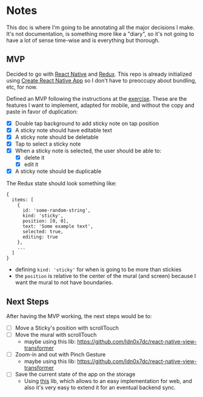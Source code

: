 # Notes

This doc is where I'm going to be annotating all the major decisions I make. It's not documentation, is something more like a "diary", so it's not going to have a lot of sense time-wise and is everything but thorough.

## MVP

Decided to go with [React Native](https://facebook.github.io/react-native/) and [Redux](http://redux.js.org/). This repo is already initialized using [Create React Native App](https://github.com/react-community/create-react-native-app) so I don't have to preoccupy about bundling, etc, for now.

Defined an MVP following the instructions at the [exercise](docs/MURALFrontEndDeveloper.pdf). These are the features I want to implement, adapted for mobile, and without the copy and paste in favor of duplication:

- [x] Double tap background to add sticky note on tap position
- [x] A sticky note should have editable text
- [x] A sticky note should be deletable
- [x] Tap to select a sticky note
- [x] When a sticky note is selected, the user should be able to:
  - [x] delete it
  - [x] edit it
- [x] A sticky note should be duplicable

The Redux state should look something like:

```
{
  items: [
    {
      id: 'some-random-string',
      kind: 'sticky',
      position: [0, 0],
      text: 'Some example text',
      selected: true,
      editing: true
    },
    ...
  ]
}
```

* defining `kind: 'sticky'` for when is going to be more than stickies
* the `position` is relative to the center of the mural (and screen) because I want the mural to not have boundaries.

## Next Steps

After having the MVP working, the next steps would be to:

- [ ] Move a Sticky's position with scrollTouch
- [ ] Move the mural with scrollTouch
  * maybe using this lib: https://github.com/ldn0x7dc/react-native-view-transformer
- [ ] Zoom-in and out with Pinch Gesture
  * maybe using this lib: https://github.com/ldn0x7dc/react-native-view-transformer
- [ ] Save the current state of the app on the storage
  * Using [this](https://github.com/sunnylqm/react-native-storage) lib, which allows to an easy implementation for web, and also it's very easy to extend it for an eventual backend sync.
